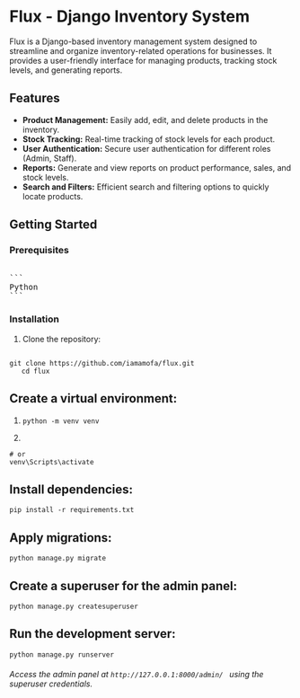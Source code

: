 # Flux - Django Inventory System

Flux is a Django-based inventory management system designed to streamline and organize inventory-related operations for businesses. It provides a user-friendly interface for managing products, tracking stock levels, and generating reports.

## Features

- **Product Management:** Easily add, edit, and delete products in the inventory.
- **Stock Tracking:** Real-time tracking of stock levels for each product.
- **User Authentication:** Secure user authentication for different roles (Admin, Staff).
- **Reports:** Generate and view reports on product performance, sales, and stock levels.
- **Search and Filters:** Efficient search and filtering options to quickly locate products.

## Getting Started

### Prerequisites

<pre> 
```
Python  
```
</pre>

### Installation

1. Clone the repository:

   <pre>
```
git clone https://github.com/iamamofa/flux.git
   cd flux
```
</pre>

## Create a virtual environment:

1.  ``` python -m venv venv ``` 

2. 
 ```source venv/bin/activate  # Linux/macOS
# or
venv\Scripts\activate
```

## Install dependencies:

``` pip install -r requirements.txt ```

## Apply migrations:

``` python manage.py migrate ```
## Create a superuser for the admin panel:
 
``` python manage.py createsuperuser ```

## Run the development server:
```python manage.py runserver```
###### Access the admin panel at ```http://127.0.0.1:8000/admin/ ``` using the superuser credentials.
